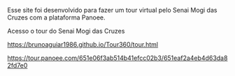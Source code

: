 Esse site foi desenvolvido para fazer um tour virtual pelo Senai Mogi das Cruzes com a plataforma Panoee.

Acesso o tour do Senai Mogi das Cruzes

https://brunoaguiar1986.github.io/Tour360/tour.html

https://tour.panoee.com/651e06f3ab514b41efcc02b3/651eaf2a4eb4d63da82fd7e0
